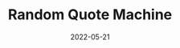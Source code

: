 ---
date: '2022-05-21'
title: 'Random Quote Machine'
external: 'https://bee-certs-projects.herokuapp.com/randomquote'
tech:
  - React
  - Express
  - CSS
  - HTML
  - JavaScript
showInProjects: false
---